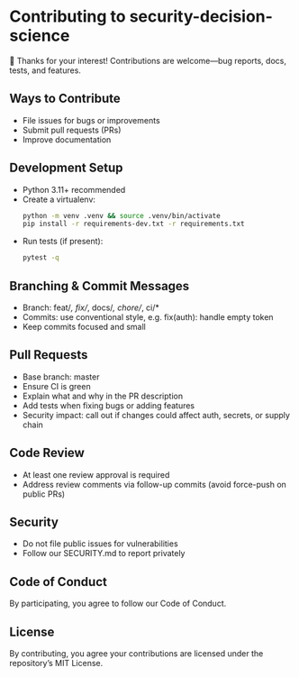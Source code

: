# Contributing to security-decision-science

👋 Thanks for your interest! Contributions are welcome—bug reports, docs, tests, and features.

## Ways to Contribute
- File issues for bugs or improvements
- Submit pull requests (PRs)
- Improve documentation

## Development Setup
- Python 3.11+ recommended
- Create a virtualenv:
  ```bash
  python -m venv .venv && source .venv/bin/activate
  pip install -r requirements-dev.txt -r requirements.txt
  ```
- Run tests (if present):
  ```bash
  pytest -q
  ```

## Branching & Commit Messages
- Branch: feat/*, fix/*, docs/*, chore/*, ci/*
- Commits: use conventional style, e.g. fix(auth): handle empty token
- Keep commits focused and small

## Pull Requests
- Base branch: master
- Ensure CI is green
- Explain what and why in the PR description
- Add tests when fixing bugs or adding features
- Security impact: call out if changes could affect auth, secrets, or supply chain

## Code Review
- At least one review approval is required
- Address review comments via follow-up commits (avoid force-push on public PRs)

## Security
- Do not file public issues for vulnerabilities
- Follow our SECURITY.md to report privately

## Code of Conduct

By participating, you agree to follow our Code of Conduct.

## License

By contributing, you agree your contributions are licensed under the repository’s MIT License.
